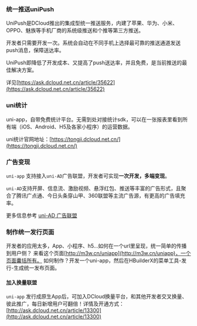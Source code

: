 ### 统一推送uniPush
UniPush是DCloud推出的集成型统一推送服务，内建了苹果、华为、小米、OPPO、魅族等手机厂商的系统级推送和个推等第三方推送。

开发者只需要开发一次。系统会自动在不同手机上选择最可靠的推送通道发送push消息，保障送达率。

UniPush即降低了开发成本、又提高了push送达率，并且免费，是当前推送的最佳解决方案。

详见[https://ask.dcloud.net.cn/article/35622](https://ask.dcloud.net.cn/article/35622)

### uni统计

uni-app，自带免费统计平台。无需到处对接统计sdk，可以在一张报表里看到所有端（iOS、Android、H5及各家小程序）的运营数据。

uni统计官网地址：[https://tongji.dcloud.net.cn/](https://tongji.dcloud.net.cn/) 

### 广告变现

```uni-app``` 支持接入`uni-AD`广告联盟，开发者可实现**一次开发，多端变现**。

`uni-AD`支持开屏、信息流、激励视频、悬浮红包、推送等丰富的广告形式，且聚合了腾讯广点通、今日头条穿山甲、360联盟等主流广告源，有更高的广告填充率。

更多信息参考 [uni-AD 广告联盟](https://uniad.dcloud.net.cn)

### 制作统一发行页面

开发者的应用太多，App、小程序、h5...如何在一个url里呈现，统一简单的传播到用户侧？
来看这个页面[http://m3w.cn/uniapp](http://m3w.cn/uniapp)，一个页面囊括所有。
如何制作？开发一个uni-app，然后在HBuilderX的菜单工具-发行-生成统一发布页面。


#### 加入换量联盟

```uni-app``` 发行成原生App后，可加入DCloud换量平台，和其他开发者交叉换量、彼此推广，每日新增用户可翻倍！详情及开通方式：[http://ask.dcloud.net.cn/article/13300](http://ask.dcloud.net.cn/article/13300)
